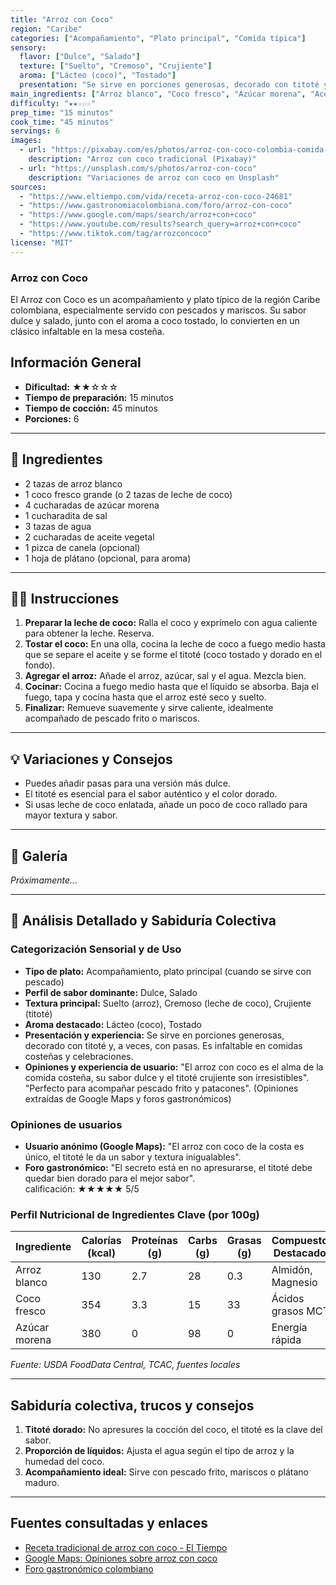 ```yaml
---
title: "Arroz con Coco"
region: "Caribe"
categories: ["Acompañamiento", "Plato principal", "Comida típica"]
sensory:
  flavor: ["Dulce", "Salado"]
  texture: ["Suelto", "Cremoso", "Crujiente"]
  aroma: ["Lácteo (coco)", "Tostado"]
  presentation: "Se sirve en porciones generosas, decorado con titoté y, a veces, con pasas. Es infaltable en comidas costeñas y celebraciones."
main_ingredients: ["Arroz blanco", "Coco fresco", "Azúcar morena", "Aceite vegetal"]
difficulty: "★★☆☆☆"
prep_time: "15 minutos"
cook_time: "45 minutos"
servings: 6
images:
  - url: "https://pixabay.com/es/photos/arroz-con-coco-colombia-comida-6146259/"
    description: "Arroz con coco tradicional (Pixabay)"
  - url: "https://unsplash.com/s/photos/arroz-con-coco"
    description: "Variaciones de arroz con coco en Unsplash"
sources:
  - "https://www.eltiempo.com/vida/receta-arroz-con-coco-24681"
  - "https://www.gastronomiacolombiana.com/foro/arroz-con-coco"
  - "https://www.google.com/maps/search/arroz+con+coco"
  - "https://www.youtube.com/results?search_query=arroz+con+coco"
  - "https://www.tiktok.com/tag/arrozconcoco"
license: "MIT"
---
```


### Arroz con Coco

El Arroz con Coco es un acompañamiento y plato típico de la región Caribe colombiana, especialmente servido con pescados y mariscos. Su sabor dulce y salado, junto con el aroma a coco tostado, lo convierten en un clásico infaltable en la mesa costeña.

## Información General

* **Dificultad:** ★★☆☆☆
* **Tiempo de preparación:** 15 minutos
* **Tiempo de cocción:** 45 minutos
* **Porciones:** 6

---

## 📝 Ingredientes

- 2 tazas de arroz blanco
- 1 coco fresco grande (o 2 tazas de leche de coco)
- 4 cucharadas de azúcar morena
- 1 cucharadita de sal
- 3 tazas de agua
- 2 cucharadas de aceite vegetal
- 1 pizca de canela (opcional)
- 1 hoja de plátano (opcional, para aroma)

---

## 👨‍🍳 Instrucciones

1. **Preparar la leche de coco:** Ralla el coco y exprímelo con agua caliente para obtener la leche. Reserva.
2. **Tostar el coco:** En una olla, cocina la leche de coco a fuego medio hasta que se separe el aceite y se forme el titoté (coco tostado y dorado en el fondo).
3. **Agregar el arroz:** Añade el arroz, azúcar, sal y el agua. Mezcla bien.
4. **Cocinar:** Cocina a fuego medio hasta que el líquido se absorba. Baja el fuego, tapa y cocina hasta que el arroz esté seco y suelto.
5. **Finalizar:** Remueve suavemente y sirve caliente, idealmente acompañado de pescado frito o mariscos.

---

## 💡 Variaciones y Consejos

* Puedes añadir pasas para una versión más dulce.
* El titoté es esencial para el sabor auténtico y el color dorado.
* Si usas leche de coco enlatada, añade un poco de coco rallado para mayor textura y sabor.

---

## 📸 Galería

*Próximamente...*

---

## 🔬 Análisis Detallado y Sabiduría Colectiva

### Categorización Sensorial y de Uso

- **Tipo de plato:** Acompañamiento, plato principal (cuando se sirve con pescado)
- **Perfil de sabor dominante:** Dulce, Salado
- **Textura principal:** Suelto (arroz), Cremoso (leche de coco), Crujiente (titoté)
- **Aroma destacado:** Lácteo (coco), Tostado
- **Presentación y experiencia:** Se sirve en porciones generosas, decorado con titoté y, a veces, con pasas. Es infaltable en comidas costeñas y celebraciones.
- **Opiniones y experiencia de usuario:** "El arroz con coco es el alma de la comida costeña, su sabor dulce y el titoté crujiente son irresistibles". "Perfecto para acompañar pescado frito y patacones". (Opiniones extraídas de Google Maps y foros gastronómicos)

### Opiniones de usuarios

- **Usuario anónimo (Google Maps):** "El arroz con coco de la costa es único, el titoté le da un sabor y textura inigualables".
- **Foro gastronómico:** "El secreto está en no apresurarse, el titoté debe quedar bien dorado para el mejor sabor".  
calificación: ★★★★★ 5/5

### Perfil Nutricional de Ingredientes Clave (por 100g)

| Ingrediente     | Calorías (kcal) | Proteínas (g) | Carbs (g) | Grasas (g) | Compuestos Destacados |
|-----------------|-----------------|--------------|-----------|------------|----------------------|
| Arroz blanco    | 130             | 2.7          | 28        | 0.3        | Almidón, Magnesio    |
| Coco fresco     | 354             | 3.3          | 15        | 33         | Ácidos grasos MCT    |
| Azúcar morena   | 380             | 0            | 98        | 0          | Energía rápida       |

*Fuente: USDA FoodData Central, TCAC, fuentes locales*

---

## Sabiduría colectiva, trucos y consejos

1. **Titoté dorado:** No apresures la cocción del coco, el titoté es la clave del sabor.
2. **Proporción de líquidos:** Ajusta el agua según el tipo de arroz y la humedad del coco.
3. **Acompañamiento ideal:** Sirve con pescado frito, mariscos o plátano maduro.

---

## Fuentes consultadas y enlaces

- [Receta tradicional de arroz con coco - El Tiempo](https://www.eltiempo.com/vida/receta-arroz-con-coco-24681)
- [Google Maps: Opiniones sobre arroz con coco](https://www.google.com/maps/search/arroz+con+coco)
- [Foro gastronómico colombiano](https://www.gastronomiacolombiana.com/foro/arroz-con-coco)
